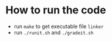 # How to run the code
- run `make` to get executable file `linker`
- run `./runit.sh` and `./gradeit.sh`